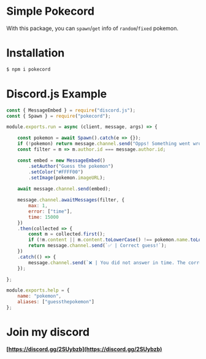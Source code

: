 # Simple Pokecord
With this package, you can `spawn`/`get` info of `random`/`fixed` pokemon.

# Installation

```sh
$ npm i pokecord
```

# Discord.js Example

```js
const { MessageEmbed } = require("discord.js");
const { Spawn } = require("pokecord");

module.exports.run = async (client, message, args) => {

    const pokemon = await Spawn().catch(e => {});
    if (!pokemon) return message.channel.send("Opps! Something went wrong :(");
    const filter = m => m.author.id === message.author.id;

    const embed = new MessageEmbed()
        .setAuthor("Guess the pokemon")
        .setColor("#FFFF00")
        .setImage(pokemon.imageURL);
    
    await message.channel.send(embed);

    message.channel.awaitMessages(filter, {
        max: 1,
        error: ["time"],
        time: 15000
    })
    .then(collected => {
        const m = collected.first();
        if (!m.content || m.content.toLowerCase() !== pokemon.name.toLowerCase()) return message.channel.send(`❌ | Incorrect guess! The answer was **${pokemon.name}**.`);
        return message.channel.send(`✅ | Correct guess!`);
    })
    .catch(() => {
        message.channel.send(`❌ | You did not answer in time. The correct answer was **${pokemon.name}**!`);
    });

};

module.exports.help = {
    name: "pokemon",
    aliases: ["guessthepokemon"]
};
```

# Join my discord
**[https://discord.gg/2SUybzb](https://discord.gg/2SUybzb)**